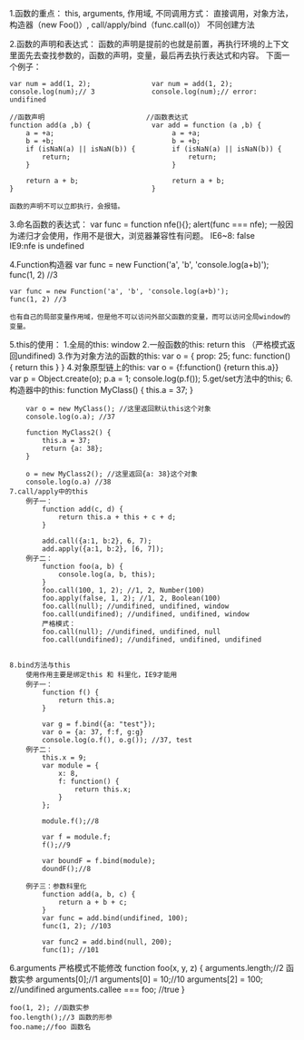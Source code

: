 1.函数的重点：
	this,
	arguments,
	作用域,
	不同调用方式：
		直接调用，对象方法，构造器（new Foo()）, call/apply/bind（func.call(o)）
	不同创建方法

2.函数的声明和表达式：
	函数的声明是提前的也就是前置，再执行环境的上下文里面先去查找参数的，函数的声明，变量，最后再去执行表达式和内容。
	下面一个例子：
	
	var num = add(1, 2);               var num = add(1, 2);   
	console.log(num);// 3              console.log(num);// error: undifined

	//函数声明                         //函数表达式
	function add(a ,b) {               var add = function (a ,b) {
		a = +a;                        		a = +a;
		b = +b;                        		b = +b;
		if (isNaN(a) || isNaN(b)) {    		if (isNaN(a) || isNaN(b)) {
			return;                             return;
		}                                	}

		return a + b;                  		return a + b;
	}                                  }

	函数的声明不可以立即执行，会报错。

3.命名函数的表达式：
	var func = function nfe(){}; 
	alert(func === nfe);
	一般因为递归才会使用，作用不是很大，浏览器兼容性有问题。
	IE6~8: false  
	IE9:nfe is undefined 

4.Function构造器
	var func = new Function('a', 'b', 'console.log(a+b)');
	func(1, 2) //3

	var func = new Function('a', 'b', 'console.log(a+b)');
	func(1, 2) //3

	也有自己的局部变量作用域，但是他不可以访问外部父函数的变量，而可以访问全局window的变量。

5.this的使用：
	1.全局的this: window
	2.一般函数的this: return this （严格模式返回undifined)
	3.作为对象方法的函数的this: 
		var o = {
			prop: 25;
			func: function() {
				return this
			}
		}
	4.对象原型链上的this:
		var o = {f:function() {return this.a}}	
		var p = Object.create(o);
		p.a = 1;
		console.log(p.f());
	5.get/set方法中的this;
	6.构造器中的this:
		function MyClass() {
			this.a = 37;
		}

		var o = new MyClass(); //这里返回默认this这个对象
		console.log(o.a); //37	

		function MyClass2() {
			this.a = 37;
			return {a: 38};
		}

		o = new MyClass2(); //这里返回{a: 38}这个对象
		console.log(o.a) //38
	7.call/apply中的this
		例子一：
			function add(c, d) {
				return this.a + this + c + d;
			}

			add.call({a:1, b:2}, 6, 7);
			add.apply({a:1, b:2}, [6, 7]);
		例子二：
			function foo(a, b) {
				console.log(a, b, this);
			}	
			foo.call(100, 1, 2); //1, 2, Number(100)
			foo.apply(false, 1, 2); //1, 2, Boolean(100)
			foo.call(null); //undifined, undifined, window
			foo.call(undifined); //undifined, undifined, window 
			严格模式：
			foo.call(null); //undifined, undifined, null
			foo.call(undifined); //undifined, undifined, undifined 


	8.bind方法与this
		使用作用主要是绑定this 和 科里化，IE9才能用
		例子一：
			function f() {
				return this.a;
			}	
			
			var g = f.bind({a: "test"}); 
			var o = {a: 37, f:f, g:g}
			console.log(o.f(), o.g()); //37, test
		例子二：
			this.x = 9;
			var module = {
				x: 8,
				f: function() {
					return this.x;
				}
			};

			module.f();//8

			var f = module.f;
			f();//9

			var boundF = f.bind(module);
			doundF();//8

		例子三：参数科里化
			function add(a, b, c) {
				return a + b + c;
			}
			var func = add.bind(undifined, 100);
			func(1, 2); //103

			var func2 = add.bind(null, 200);
			func(1); //101

6.arguments
	严格模式不能修改
	function foo(x, y, z) {
		arguments.length;//2 函数实参
		arguments[0];//1
		arguments[0] = 10;//10
		arguments[2] = 100; z//undifined
		arguments.callee === foo; //true
	}

	foo(1, 2); //函数实参
	foo.length();//3 函数的形参
	foo.name;//foo 函数名